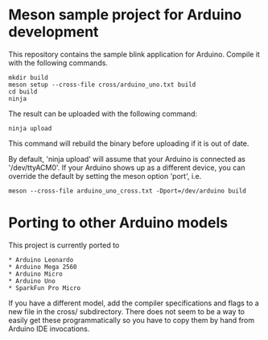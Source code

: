 # Meson sample project for Arduino development

This repository contains the sample blink application for
Arduino. Compile it with the following commands.

    mkdir build
    meson setup --cross-file cross/arduino_uno.txt build
    cd build
    ninja

The result can be uploaded with the following command:

    ninja upload

This command will rebuild the binary before uploading if it is out of
date.

By default, 'ninja upload' will assume that your Arduino is connected
as '/dev/ttyACM0'. If your Arduino shows up as a different device,
you can override the default by setting the meson option 'port', i.e.

    meson --cross-file arduino_uno_cross.txt -Dport=/dev/arduino build

# Porting to other Arduino models

This project is currently ported to

    * Arduino Leonardo
    * Arduino Mega 2560
    * Arduino Micro
    * Arduino Uno
    * SparkFun Pro Micro

If you have a different model, add the compiler specifications and
flags to a new file in the cross/ subdirectory. There does not seem
to be a way to easily get these programmatically so you have to copy
them by hand from Arduino IDE invocations.
